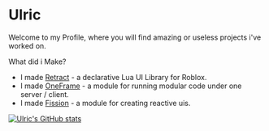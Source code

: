 # Ulric

Welcome to my Profile, where you will find amazing or useless projects i've worked on.

What did i Make?
- I made [Retract](https://daulric.github.io/retract) - a declarative Lua UI Library for Roblox.
- I made [OneFrame](https://daulric.github.io/OneFrame) - a module for running modular code under one server / client.
- I made [Fission](https://daulric.github.io) - a module for creating reactive uis.

[![Ulric's GitHub stats](https://github-readme-stats.vercel.app/api?username=daulric&show_icons=true&layout=compact&theme=dark)](https://github.com/daulric)
